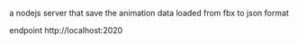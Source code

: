 a nodejs server that save the animation data loaded from fbx to json format

endpoint http://localhost:2020
